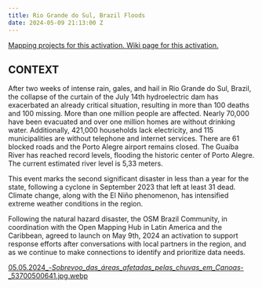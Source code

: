 ```yaml
---
title: Rio Grande do Sul, Brazil Floods
date: 2024-05-09 21:13:00 Z
---
```


[Mapping projects for this activation.
](https://tasks.hotosm.org/explore?campaign=2024+Rio+Grande+do+Sul+Floods)
[Wiki page for this activation.
](https://wiki.openstreetmap.org/wiki/2024_Rio_Grande_do_Sul_Floods)

## CONTEXT

After two weeks of intense rain, gales, and hail in Rio Grande do Sul, Brazil, the collapse of the curtain of the July 14th hydroelectric dam has exacerbated an already critical situation, resulting in more than 100  deaths and 100 missing. More than one million people are affected. Nearly 70,000 have been evacuated and over one million homes are without drinking water. Additionally, 421,000 households lack electricity, and 115 municipalities are without telephone and internet services. There are 61 blocked roads and the Porto Alegre airport remains closed. The Guaíba River has reached record levels, flooding the historic center of Porto Alegre. The current estimated river level is 5,33 meters.

This event marks the second significant disaster in less than a year for the state, following a cyclone in September 2023 that left at least 31 dead. Climate change, along with the El Niño phenomenon, has intensified extreme weather conditions in the region.

Following the natural hazard disaster, the OSM Brazil Community, in coordination with the Open Mapping Hub in Latin America and the Caribbean, agreed to launch on May 9th, 2024 an activation to support response efforts after conversations with local partners in the region, and as we continue to make connections to identify and prioritize data needs.

[05.05.2024_-_Sobrevoo_das_áreas_afetadas_pelas_chuvas_em_Canoas_-_53700500641.jpg.webp](/uploads/05.05.2024_-_Sobrevoo_das_a%CC%81reas_afetadas_pelas_chuvas_em_Canoas_-_53700500641.jpg.webp)
